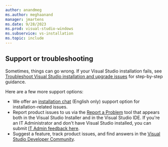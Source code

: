 ```yaml
---
author: anandmeg
ms.author: meghaanand
manager: jmartens
ms.date: 9/28/2023
ms.prod: visual-studio-windows
ms.subservice: vs-installation
ms.topic: include
---
```

## Support or troubleshooting

Sometimes, things can go wrong. If your Visual Studio installation fails, see [Troubleshoot Visual Studio installation and upgrade issues](../troubleshooting-installation-issues.md) for step-by-step guidance.

Here are a few more support options:
* We offer an [installation chat](https://visualstudio.microsoft.com/vs/support/#talktous) (English only) support option for installation-related issues.
* Report product issues to us via the [Report a Problem](../../ide/how-to-report-a-problem-with-visual-studio.md) tool that appears both in the Visual Studio Installer and in the Visual Studio IDE. If you're an IT Administrator and don't have Visual Studio installed, you can submit [IT Admin feedback here](https://aka.ms/vs/admin/feedback). 
* Suggest a feature, track product issues, and find answers in the [Visual Studio Developer Community](https://aka.ms/feedback/suggest?space=8).